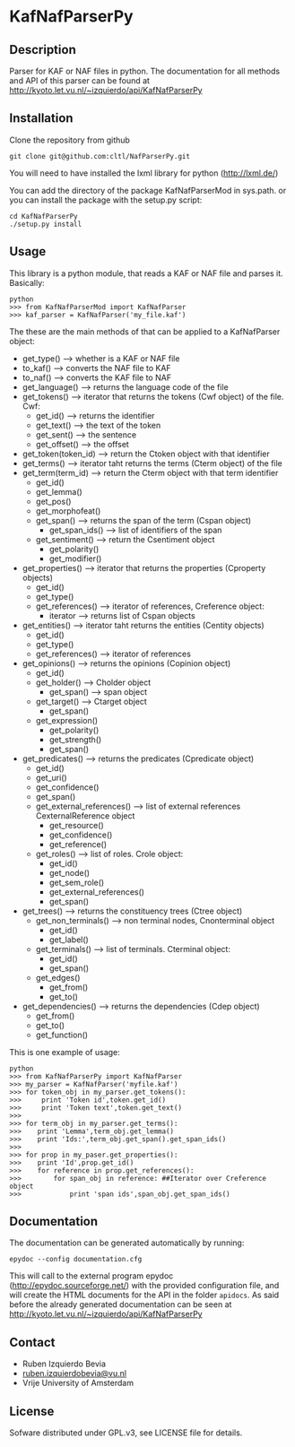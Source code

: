 KafNafParserPy
==========

Description
----------
Parser for KAF or  NAF files in python. The documentation for all methods and API of this parser can be found at http://kyoto.let.vu.nl/~izquierdo/api/KafNafParserPy

Installation
-----------
Clone the repository from github

````shell
git clone git@github.com:cltl/NafParserPy.git
````
You will need to have installed the lxml library for python (http://lxml.de/)


You can add the directory of the package KafNafParserMod in
sys.path. or you can install the package with the setup.py script:

```
cd KafNafParserPy
./setup.py install
```

Usage
-----

This library is a python module, that reads a KAF or NAF file and parses it. Basically:
```shell
python
>>> from KafNafParserMod import KafNafParser
>>> kaf_parser = KafNafParser('my_file.kaf')
```

The these are the main methods of that can be applied to a KafNafParser object:
* get_type() --> whether is a KAF or NAF file
* to_kaf() --> converts the NAF file to KAF
* to_naf() --> converts the KAF file to NAF
* get_language() --> returns the language code of the file
* get_tokens() --> iterator that returns the tokens (Cwf object) of the file. Cwf:
  * get_id() --> returns the identifier
  * get_text() --> the text of the token
  * get_sent() --> the sentence
  * get_offset() --> the offset
* get_token(token_id) --> return the Ctoken object with that identifier
* get_terms() --> iterator taht returns the terms (Cterm object) of the file
* get_term(term_id) --> return the Cterm object with that term identifier
  * get_id()
  * get_lemma()
  * get_pos()
  * get_morphofeat()
  * get_span() --> returns the span of the term (Cspan object)
    * get_span_ids() --> list of identifiers of the span
  * get_sentiment() --> return the Csentiment object
    * get_polarity()
    * get_modifier()
* get_properties() --> iterator that returns the properties (Cproperty objects)
  * get_id()
  * get_type()
  * get_references() --> iterator of references, Creference object:
    * iterator --> returns list of Cspan objects
* get_entities() --> iterator taht returns the entities (Centity objects)
  * get_id()
  * get_type()
  * get_references() --> iterator of references
* get_opinions() --> returns the opinions (Copinion object)
  * get_id()
  * get_holder() --> Cholder object
    * get_span() --> span object
  * get_target() --> Ctarget object
    * get_span()
  * get_expression()
    * get_polarity()
    * get_strength()
    * get_span()
* get_predicates() --> returns the predicates (Cpredicate object)
  * get_id()
  * get_uri()
  * get_confidence()
  * get_span()
  * get_external_references() --> list of external references CexternalReference object
    * get_resource()
    * get_confidence()
    * get_reference()
  * get_roles() --> list of roles. Crole object:
    * get_id()
    * get_node()
    * get_sem_role()
    * get_external_references()
    * get_span()
* get_trees() --> returns the constituency trees (Ctree object)
  * get_non_terminals() --> non terminal nodes, Cnonterminal object
    * get_id()
    * get_label()
  * get_terminals() --> list of terminals. Cterminal object:
    * get_id()
    * get_span()
  * get_edges()
    * get_from()
    * get_to()
* get_dependencies() --> returns the dependencies (Cdep object)
  * get_from()
  * get_to()
  * get_function()
  
This is one example of usage:
```shell
python
>>> from KafNafParserPy import KafNafParser
>>> my_parser = KafNafParser('myfile.kaf')
>>> for token_obj in my_parser.get_tokens():
>>>     print 'Token id',token.get_id()
>>>     print 'Token text',token.get_text()
>>>
>>> for term_obj in my_parser.get_terms():
>>>    print 'Lemma',term_obj.get_lemma()
>>>    print 'Ids:',term_obj.get_span().get_span_ids()
>>>
>>> for prop in my_paser.get_properties():
>>>    print 'Id',prop.get_id()
>>>    for reference in prop.get_references():
>>>        for span_obj in reference: ##Iterator over Creference object
>>>            print 'span ids',span_obj.get_span_ids()
```


Documentation
-------------
The documentation can be generated automatically by running:
```shell
epydoc --config documentation.cfg
```

This will call to the external program epydoc (http://epydoc.sourceforge.net/) with the provided configuration file, and will create the HTML documents
for the API in the folder `apidocs`. As said before the already generated documentation can be seen at http://kyoto.let.vu.nl/~izquierdo/api/KafNafParserPy

Contact
------

* Ruben Izquierdo Bevia
* ruben.izquierdobevia@vu.nl
* Vrije University of Amsterdam

License
------
Sofware distributed under GPL.v3, see LICENSE file for details.
